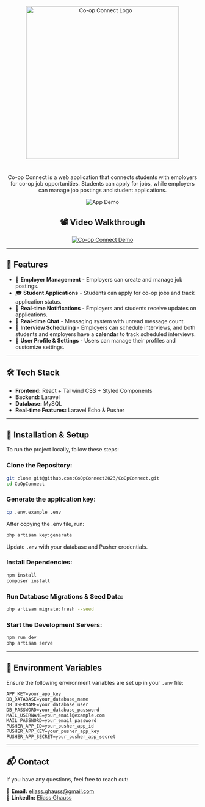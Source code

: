 <div align="center">

<img src="https://github.com/Eliass-g/CoOpConnect/blob/database-readme-tweaks/storage/COOPCONNECTLOGO.png" alt="Co-op Connect Logo" width="400">

#

Co-op Connect is a web application that connects students with employers for co-op job opportunities. Students can apply for jobs, while employers can manage job postings and student applications.

![App Demo](https://github.com/Eliass-g/CoOpConnect/blob/database-readme-tweaks/storage/Coop%20Connect%20Runthrough.gif)

## 📽️ Video Walkthrough

[![Co-op Connect Demo](https://img.youtube.com/vi/IKI8_Rs_hNQ/0.jpg)](https://youtu.be/IKI8_Rs_hNQ?si=mqY5XBwORA6ubxnO)

---

</div>

## 🚀 Features

-   🏢 **Employer Management** - Employers can create and manage job postings.
-   🎓 **Student Applications** - Students can apply for co-op jobs and track application status.
-   🔔 **Real-time Notifications** - Employers and students receive updates on applications.
-   💬 **Real-time Chat** - Messaging system with unread message count.
-   📅 **Interview Scheduling** - Employers can schedule interviews, and both students and employers have a **calendar** to track scheduled interviews.
-   👤 **User Profile & Settings** - Users can manage their profiles and customize settings.

---

## 🛠️ Tech Stack

-   **Frontend:** React + Tailwind CSS + Styled Components
-   **Backend:** Laravel
-   **Database:** MySQL
-   **Real-time Features:** Laravel Echo & Pusher

---

## 🔧 Installation & Setup

To run the project locally, follow these steps:

### Clone the Repository:

```bash
git clone git@github.com:CoOpConnect2023/CoOpConnect.git
cd CoOpConnect
```

### Generate the application key:

```bash
cp .env.example .env
```

After copying the .env file, run:

```bash
php artisan key:generate
```

Update `.env` with your database and Pusher credentials.

### Install Dependencies:

```bash
npm install
composer install
```

### Run Database Migrations & Seed Data:

```bash
php artisan migrate:fresh --seed
```

### Start the Development Servers:

```bash
npm run dev
php artisan serve
```

---

## 📄 Environment Variables

Ensure the following environment variables are set up in your `.env` file:

```env
APP_KEY=your_app_key
DB_DATABASE=your_database_name
DB_USERNAME=your_database_user
DB_PASSWORD=your_database_password
MAIL_USERNAME=your_email@example.com
MAIL_PASSWORD=your_email_password
PUSHER_APP_ID=your_pusher_app_id
PUSHER_APP_KEY=your_pusher_app_key
PUSHER_APP_SECRET=your_pusher_app_secret
```

---

## 📬 Contact

If you have any questions, feel free to reach out:

📧 **Email:** eliass.ghauss@gmail.com  
🔗 **LinkedIn:** [Eliass Ghauss](https://www.linkedin.com/in/eliass-ghauss/)
